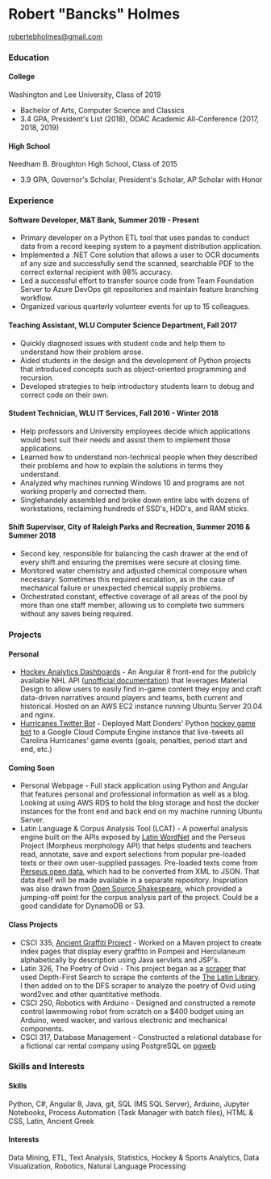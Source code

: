 # Robert "Bancks" Holmes
robertebholmes@gmail.com

### Education
#### College 
Washington and Lee University, Class of 2019
* Bachelor of Arts, Computer Science and Classics
* 3.4 GPA, President's List (2018), ODAC Academic All-Conference (2017, 2018, 2019)

#### High School
Needham B. Broughton High School, Class of 2015
* 3.9 GPA, Governor's Scholar, President's Scholar, AP Scholar with Honor

### Experience
#### Software Developer, M&T Bank, Summer 2019 - Present
* Primary developer on a Python ETL tool that uses pandas to conduct data from a record keeping system to a payment distribution application.
* Implemented a .NET Core solution that allows a user to OCR documents of any size and successfully send the scanned, searchable PDF to the correct external recipient with 98% accuracy. 
* Led a successful effort to transfer source code from Team Foundation Server to Azure DevOps git repositories and maintain feature branching workflow.
* Organized various quarterly volunteer events for up to 15 colleagues.

#### Teaching Assistant, WLU Computer Science Department, Fall 2017
* Quickly diagnosed issues with student code and help them to understand how their problem arose.
* Aided students in the design and the development of Python projects that introduced concepts such as object-oriented programming and recursion.
* Developed strategies to help introductory students learn to debug and correct code on their own.

#### Student Technician, WLU IT Services, Fall 2016 - Winter 2018
* Help professors and University employees decide which applications would best suit their needs and assist them to implement those applications.
* Learned how to understand non-technical people when they described their problems and how to explain the solutions in terms they understand.
* Analyzed why machines running Windows 10 and programs are not working properly and corrected them.
* Singlehandely assembled and broke down entire labs with dozens of workstations, reclaiming hundreds of SSD's, HDD's, and RAM sticks. 

#### Shift Supervisor, City of Raleigh Parks and Recreation, Summer 2016 & Summer 2018
* Second key, responsible for balancing the cash drawer at the end of every shift and ensuring the premises were secure at closing time.
* Monitored water chemistry and adjusted chemical composure when necessary. Sometimes this required escalation, as in the case of mechanical failure or unexpected chemical supply problems.
* Orchestrated constant, effective coverage of all areas of the pool by more than one staff member, allowing us to complete two summers without any saves being required. 

### Projects
#### Personal
* [Hockey Analytics Dashboards](http://hockeydashboards.net) - An Angular 8 front-end for the publicly available NHL API ([unofficial documentation](https://github.com/dword4/nhlapi#game-ids)) that leverages Material Design to allow users to easily find in-game content they enjoy and craft data-driven narratives around players and teams, both current and historical. Hosted on an AWS EC2 instance running Ubuntu Server 20.04 and nginx.
* [Hurricanes Twitter Bot](https://twitter.com/HurricanesBot) - Deployed Matt Donders' Python [hockey game bot](https://github.com/mattdonders/nhl-twitter-bot) to a Google Cloud Compute Engine instance that live-tweets all Carolina Hurricanes' game events (goals, penalties, period start and end, etc.)  
#### Coming Soon
* Personal Webpage - Full stack application using Python and Angular that features personal and professional information as well as a blog. Looking at using AWS RDS to hold the blog storage and host the docker instances for the front end and back end on my machine running Ubuntu Server.
* Latin Language & Corpus Analysis Tool (LCAT) - A powerful analysis engine built on the APIs exposed by [Latin WordNet](https://latinwordnet.exeter.ac.uk/) and the Perseus Project (Morpheus morphology API) that helps students and teachers read, annotate, save and export selections from popular pre-loaded texts or their own user-supplied passages. Pre-loaded texts come from [Perseus open data](https://www.perseus.tufts.edu/hopper/opensource/download), which had to be converted from XML to JSON. That data itself will be made available in a separate repository. Inspriation was also drawn from [Open Source Shakespeare](http://www.opensourceshakespeare.org/), which provided a jumping-off point for the corpus analysis part of the project. Could be a good candidate for DynamoDB or S3.

#### Class Projects
* CSCI 335, [Ancient Graffiti Project](http://ancientgraffiti.org/about/) - Worked on a Maven project to create index pages  that display every graffito in Pompeii and Herculaneum alphabetically by description using Java servlets and JSP's.
* Latin 326, The Poetry of Ovid - This project began as a [scraper](https://github.com/holmesr19/Classics_scraper) that used Depth-First Search to scrape the contents of the [The Latin Library](theLatinLibrary.com). I then added on to the DFS scraper to analyze the poetry of Ovid using word2vec and other quantitative methods. 
* CSCI 250, Robotics with Arduino - Designed and constructed a remote control lawnmowing robot from scratch on a $400 budget using an Arduino, weed wacker, and various electronic and mechanical components.
* CSCI 317, Database Management - Constructed a relational database for a fictional car rental company using PostgreSQL on [pgweb](https://github.com/sosedoff/pgweb)

### Skills and Interests
#### Skills 
Python, C#, Angular 8, Java, git, SQL (MS SQL Server), Arduino, Jupyter Notebooks, Process Automation (Task Manager with batch files), HTML & CSS, Latin, Ancient Greek

#### Interests
Data Mining, ETL, Text Analysis, Statistics, Hockey & Sports Analytics, Data Visualization, Robotics, Natural Language Processing
